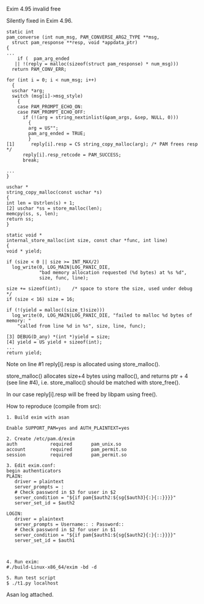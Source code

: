 Exim 4.95 invalid free 

Silently fixed in Exim 4.96.
```
static int
pam_converse (int num_msg, PAM_CONVERSE_ARG2_TYPE **msg,
  struct pam_response **resp, void *appdata_ptr)
{
...
    if (  pam_arg_ended
   || !(reply = malloc(sizeof(struct pam_response) * num_msg)))
  return PAM_CONV_ERR;

for (int i = 0; i < num_msg; i++)
  {
  uschar *arg;
  switch (msg[i]->msg_style)
    {
    case PAM_PROMPT_ECHO_ON:
    case PAM_PROMPT_ECHO_OFF:
      if (!(arg = string_nextinlist(&pam_args, &sep, NULL, 0)))
        {
        arg = US"";
        pam_arg_ended = TRUE;
        }
[1]      reply[i].resp = CS string_copy_malloc(arg); /* PAM frees resp */
      reply[i].resp_retcode = PAM_SUCCESS;
      break;

...
}

uschar *
string_copy_malloc(const uschar *s)
{
int len = Ustrlen(s) + 1;
[2] uschar *ss = store_malloc(len);
memcpy(ss, s, len);
return ss;
}

static void *
internal_store_malloc(int size, const char *func, int line)
{
void * yield;

if (size < 0 || size >= INT_MAX/2)
  log_write(0, LOG_MAIN|LOG_PANIC_DIE,
            "bad memory allocation requested (%d bytes) at %s %d",
            size, func, line);

size += sizeof(int);    /* space to store the size, used under debug */
if (size < 16) size = 16;

if (!(yield = malloc((size_t)size)))
  log_write(0, LOG_MAIN|LOG_PANIC_DIE, "failed to malloc %d bytes of memory: "
    "called from line %d in %s", size, line, func);

[3] DEBUG(D_any) *(int *)yield = size;
[4] yield = US yield + sizeof(int);
...
return yield;
```

Note on line #1 reply[i].resp  is allocated using store_malloc().

store_malloc() allocates size+4 bytes using malloc(), and returns ptr + 4 (see line #4),
i.e. store_malloc() should be matched with store_free().

In our case reply[i].resp will be freed by libpam using free().

How to reproduce (compile from src):

```
1. Build exim with asan 

Enable SUPPORT_PAM=yes and AUTH_PLAINTEXT=yes

2. Create /etc/pam.d/exim
auth            required       pam_unix.so
account         required       pam_permit.so
session         required       pam_permit.so

3. Edit exim.conf:
begin authenticators
PLAIN:
   driver = plaintext
   server_prompts = :
   # Check password in $3 for user in $2
   server_condition = "${if pam{$auth2:${sg{$auth3}{:}{::}}}}"
   server_set_id = $auth2

LOGIN:
   driver = plaintext
   server_prompts = Username:: : Password::
   # Check password in $2 for user in $1
   server_condition = "${if pam{$auth1:${sg{$auth2}{:}{::}}}}"
   server_set_id = $auth1



4. Run exim:
#./build-Linux-x86_64/exim -bd -d

5. Run test script
$ ./t1.py localhost
```

Asan log attached. 


